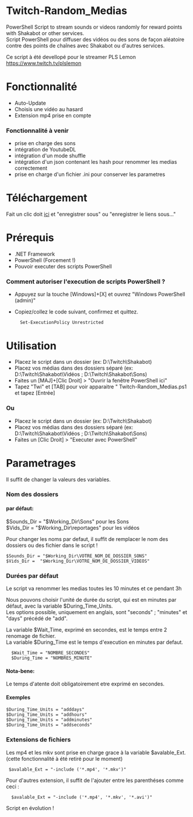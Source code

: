 # Twitch-Random_Medias
PowerShell Script to stream sounds or videos randomly for reward points with Shakabot or other services.  
Script PowerShell pour diffuser des vidéos ou des sons de façon aléatoire contre des points de chaînes avec Shakabot ou d'autres services.  

Ce script à été devellopé pour le streamer PLS Lemon  
https://www.twitch.tv/plslemon

# Fonctionnalité

- Auto-Update
- Choisis une vidéo au hasard
- Extension mp4 prise en compte


### Fonctionnalité à venir

- prise en charge des sons
- intégration de YoutubeDL
- intégration d'un mode shuffle
- intégration d'un json contenant les hash pour renommer les medias correctement
- prise en charge d'un fichier .ini pour conserver les parametres

# Téléchargement

Fait un clic doit [ici](https://raw.githubusercontent.com/rickeymandraque/Twitch-Random_Medias/main/Twitch-Random_Medias.ps1) et "enregistrer sous" ou "enregistrer le liens sous..."

# Prérequis

- .NET Framework
- PowerShell (Forcement !)
- Pouvoir executer des scripts PowerShell

### Comment autoriser l'execution de scripts PowerShell ?

- Appuyez sur la touche [Windows]+[X] et ouvrez "Windows PowerShell (admin)"
- Copiez/collez le code suivant, confirmez et quittez.

        Set-ExecutionPolicy Unrestricted


# Utilisation

- Placez le script dans un dossier (ex: D:\Twitch\Shakabot)
- Placez vos médias dans des dossiers séparé (ex: D:\Twitch\Shakabot\Vidéos ; D:\Twitch\Shakabot\Sons)
- Faites un [MAJ]+[Clic Droit] > "Ouvrir la fenêtre PowerShell ici"
- Tapez "Twi" et [TAB] pour voir apparaitre " Twitch-Random_Medias.ps1 et tapez [Entrée]  

### Ou

- Placez le script dans un dossier (ex: D:\Twitch\Shakabot)
- Placez vos médias dans des dossiers séparé (ex: D:\Twitch\Shakabot\Vidéos ; D:\Twitch\Shakabot\Sons)
- Faites un [Clic Droit] > "Executer avec PowerShell"


# Parametrages

Il suffit de changer la valeurs des variables.

### Nom des dossiers 

#### par défaut:  

$Sounds_Dir = "$Working_Dir\Sons" pour les Sons  
$Vids_Dir =  "$Working_Dir\reportages" pour les vidéos  

Pour changer les noms par defaut, il suffit de remplacer le nom des dossiers ou des fichier dans le script !  

    $Sounds_Dir = "$Working_Dir\VOTRE_NOM_DE_DOSSIER_SONS"  
    $Vids_Dir =  "$Working_Dir\VOTRE_NOM_DE_DOSSIER_VIDEOS"  

### Durées par défaut

Le script va renommer les medias toutes les 10 minutes et ce pendant 3h  

Nous pouvons choisir l'unité de durée du script, qui est en minutes par défaut, avec la variable $During_Time_Units.  
Les options possible, uniquement en anglais, sont "seconds" ; "minutes" et "days" précédé de "add".  

La variable $Wait_Time, exprimé en secondes, est le temps entre 2 renomage de fichier.  
La variable $During_Time est le temps d'execution en minutes par defaut.  

      $Wait_Time = "NOMBRE_SECONDES"  
      $During_Time = "NOMBRES_MINUTE" 

#### Nota-bene:

Le temps d'atente doit obligatoirement etre exprimé en secondes.

#### Exemples

    $During_Time_Units = "adddays" 
    $During_Time_Units = "addhours"
    $During_Time_Units = "addminutes"
    $During_Time_Units = "addseconds"


### Extensions de fichiers

Les mp4 et les mkv sont prise en charge grace à la variable $avalable_Ext.  
(cette fonctionnalité à été retiré pour le moment)

     $avalable_Ext = "-include ('*.mp4', '*.mkv')"


Pour d'autres extension, il suffit de l'ajouter entre les parenthéses comme ceci :

      $avalable_Ext = "-include ('*.mp4', '*.mkv', '*.avi')"
      
Script en évolution !




